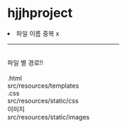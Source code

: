 # hjjhproject

<div>
<li>파일 이름 중복 x</li>
</div>
<hr width="50%">
<br>

<div>
파일 별 경로!!<br><br>
</div>

<div>
.html<br>
src/resources/templates<br>
</div>

<div>
.css<br>
src/resources/static/css<br>
</div>

<div>  
이미지<br>
src/resources/static/images<br>
</div>
